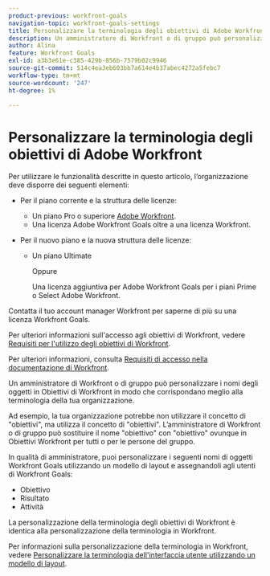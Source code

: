 ```yaml
---
product-previous: workfront-goals
navigation-topic: workfront-goals-settings
title: Personalizzare la terminologia degli obiettivi di Adobe Workfront
description: Un amministratore di Workfront o di gruppo può personalizzare i nomi degli oggetti in Obiettivi di Workfront in modo che corrispondano meglio alla terminologia della tua organizzazione.
author: Alina
feature: Workfront Goals
exl-id: a3b3e61e-c385-429b-856b-7579b02c9946
source-git-commit: 514c4ea3eb603bb7a614e4b37abec4272a5febc7
workflow-type: tm+mt
source-wordcount: '247'
ht-degree: 1%

---
```


# Personalizzare la terminologia degli obiettivi di Adobe Workfront

Per utilizzare le funzionalità descritte in questo articolo, l’organizzazione deve disporre dei seguenti elementi:

* Per il piano corrente e la struttura delle licenze:

   * Un piano Pro o superiore [Adobe Workfront](https://www.workfront.com/plans).
   * Una licenza Adobe Workfront Goals oltre a una licenza Workfront.

* Per il nuovo piano e la nuova struttura delle licenze:

   * Un piano Ultimate

     Oppure

     Una licenza aggiuntiva per Adobe Workfront Goals per i piani Prime o Select Adobe Workfront.

Contatta il tuo account manager Workfront per saperne di più su una licenza Workfront Goals.

Per ulteriori informazioni sull&#39;accesso agli obiettivi di Workfront, vedere [Requisiti per l&#39;utilizzo degli obiettivi di Workfront](/help/quicksilver/workfront-goals/goal-management/access-needed-for-wf-goals.md).

Per ulteriori informazioni, consulta [Requisiti di accesso nella documentazione di Workfront](/help/quicksilver/administration-and-setup/add-users/access-levels-and-object-permissions/access-level-requirements-in-documentation.md).

Un amministratore di Workfront o di gruppo può personalizzare i nomi degli oggetti in Obiettivi di Workfront in modo che corrispondano meglio alla terminologia della tua organizzazione.

Ad esempio, la tua organizzazione potrebbe non utilizzare il concetto di &quot;obiettivi&quot;, ma utilizza il concetto di &quot;obiettivi&quot;. L’amministratore di Workfront o di gruppo può sostituire il nome &quot;obiettivo&quot; con &quot;obiettivo&quot; ovunque in Obiettivi Workfront per tutti o per le persone del gruppo.

In qualità di amministratore, puoi personalizzare i seguenti nomi di oggetti Workfront Goals utilizzando un modello di layout e assegnandoli agli utenti di Workfront Goals:

* Obiettivo
* Risultato
* Attività

La personalizzazione della terminologia degli obiettivi di Workfront è identica alla personalizzazione della terminologia in Workfront.

Per informazioni sulla personalizzazione della terminologia in Workfront, vedere [Personalizzare la terminologia dell&#39;interfaccia utente utilizzando un modello di layout](../../administration-and-setup/customize-workfront/use-layout-templates/customize-terminology.md).
